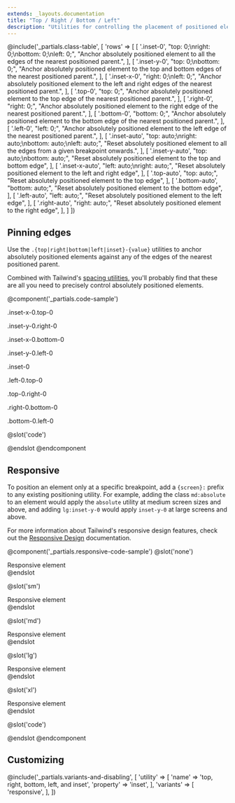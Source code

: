 ```yaml
---
extends: _layouts.documentation
title: "Top / Right / Bottom / Left"
description: "Utilities for controlling the placement of positioned elements."
---
```


@include('_partials.class-table', [
  'rows' => [
    [
      '.inset-0',
      "top: 0;\nright: 0;\nbottom: 0;\nleft: 0;",
      "Anchor absolutely positioned element to all the edges of the nearest positioned parent.",
    ],
    [
      '.inset-y-0',
      "top: 0;\nbottom: 0;",
      "Anchor absolutely positioned element to the top and bottom edges of the nearest positioned parent.",
    ],
    [
      '.inset-x-0',
      "right: 0;\nleft: 0;",
      "Anchor absolutely positioned element to the left and right edges of the nearest positioned parent.",
    ],
    [
      '.top-0',
      "top: 0;",
      "Anchor absolutely positioned element to the top edge of the nearest positioned parent.",
    ],
    [
      '.right-0',
      "right: 0;",
      "Anchor absolutely positioned element to the right edge of the nearest positioned parent.",
    ],
    [
      '.bottom-0',
      "bottom: 0;",
      "Anchor absolutely positioned element to the bottom edge of the nearest positioned parent.",
    ],
    [
      '.left-0',
      "left: 0;",
      "Anchor absolutely positioned element to the left edge of the nearest positioned parent.",
    ],
    [
      '.inset-auto',
      "top: auto;\nright: auto;\nbottom: auto;\nleft: auto;",
      "Reset absolutely positioned element to all the edges from a given breakpoint onwards.",
    ],
    [
      '.inset-y-auto',
      "top: auto;\nbottom: auto;",
      "Reset absolutely positioned element to the top and bottom edge",
    ],
    [
      '.inset-x-auto',
      "left: auto;\nright: auto;",
      "Reset absolutely positioned element to the left and right edge",
    ],
    [
      '.top-auto',
      "top: auto;",
      "Reset absolutely positioned element to the top edge",
    ],
    [
      '.bottom-auto',
      "bottom: auto;",
      "Reset absolutely positioned element to the bottom edge",
    ],
    [
      '.left-auto',
      "left: auto;",
      "Reset absolutely positioned element to the left edge",
    ],
    [
      '.right-auto',
      "right: auto;",
      "Reset absolutely positioned element to the right edge",
    ],
  ]
])

## Pinning edges

Use the `.{top|right|bottom|left|inset}-{value}` utilities to anchor absolutely positioned elements against any of the edges of the nearest positioned parent.

Combined with Tailwind's [spacing utilities](/docs/spacing), you'll probably find that these are all you need to precisely control absolutely positioned elements.

@component('_partials.code-sample')
<div class="flex justify-around mb-8">
  <div>
    <p class="text-center text-sm text-gray-600 mb-1">.inset-x-0.top-0</p>
    <div class="relative h-24 w-24 bg-gray-400">
      <div class="absolute inset-x-0 top-0 h-8 bg-gray-700"></div>
    </div>
  </div>
  <div>
    <p class="text-center text-sm text-gray-600 mb-1">.inset-y-0.right-0</p>
    <div class="relative h-24 w-24 bg-gray-400">
      <div class="absolute inset-y-0 right-0 w-8 bg-gray-700"></div>
    </div>
  </div>
  <div>
    <p class="text-center text-sm text-gray-600 mb-1">.inset-x-0.bottom-0</p>
    <div class="relative h-24 w-24 bg-gray-400">
      <div class="absolute inset-x-0 bottom-0 h-8 bg-gray-700"></div>
    </div>
  </div>
  <div>
    <p class="text-center text-sm text-gray-600 mb-1">.inset-y-0.left-0</p>
    <div class="relative h-24 w-24 bg-gray-400">
      <div class="absolute inset-y-0 left-0 w-8 bg-gray-700"></div>
    </div>
  </div>
  <div>
    <p class="text-center text-sm text-gray-600 mb-1">.inset-0</p>
    <div class="relative h-24 w-24 bg-gray-400">
      <div class="absolute inset-0 bg-gray-700"></div>
    </div>
  </div>
</div>
<div class="flex justify-around">
  <div>
    <p class="text-center text-sm text-gray-600 mb-1">.left-0.top-0</p>
    <div class="relative h-24 w-24 bg-gray-400">
      <div class="absolute left-0 top-0 h-8 w-8 bg-gray-700"></div>
    </div>
  </div>
  <div>
    <p class="text-center text-sm text-gray-600 mb-1">.top-0.right-0</p>
    <div class="relative h-24 w-24 bg-gray-400">
      <div class="absolute top-0 right-0 h-8 w-8 bg-gray-700"></div>
    </div>
  </div>
  <div>
    <p class="text-center text-sm text-gray-600 mb-1">.right-0.bottom-0</p>
    <div class="relative h-24 w-24 bg-gray-400">
      <div class="absolute right-0 bottom-0 h-8 w-8 bg-gray-700"></div>
    </div>
  </div>
  <div>
    <p class="text-center text-sm text-gray-600 mb-1">.bottom-0.left-0</p>
    <div class="relative h-24 w-24 bg-gray-400">
      <div class="absolute bottom-0 left-0 h-8 w-8 bg-gray-700"></div>
    </div>
  </div>
  <div class="relative h-24 w-24 opacity-0"></div>
</div>

@slot('code')
<!-- Span top edge -->
<div class="relative h-24 w-24 bg-gray-400">
  <div class="absolute inset-x-0 top-0 h-8 bg-gray-700"></div>
</div>

<!-- Span right edge -->
<div class="relative h-24 w-24 bg-gray-400">
  <div class="absolute inset-y-0 right-0 w-8 bg-gray-700"></div>
</div>

<!-- Span bottom edge -->
<div class="relative h-24 w-24 bg-gray-400">
  <div class="absolute inset-x-0 bottom-0 h-8 bg-gray-700"></div>
</div>

<!-- Span left edge -->
<div class="relative h-24 w-24 bg-gray-400">
  <div class="absolute inset-y-0 left-0 bg-gray-700"></div>
</div>

<!-- Fill entire parent -->
<div class="relative h-24 w-24 bg-gray-400">
  <div class="absolute inset-0 bg-gray-700"></div>
</div>

<!-- Pin to top left corner -->
<div class="relative h-24 w-24 bg-gray-400">
  <div class="absolute left-0 top-0 h-8 w-8 bg-gray-700"></div>
</div>

<!-- Pin to top right corner -->
<div class="relative h-24 w-24 bg-gray-400">
  <div class="absolute top-0 right-0 h-8 w-8 bg-gray-700"></div>
</div>

<!-- Pin to bottom right corner -->
<div class="relative h-24 w-24 bg-gray-400">
  <div class="absolute bottom-0 right-0 h-8 w-8 bg-gray-700"></div>
</div>

<!-- Pin to bottom left corner -->
<div class="relative h-24 w-24 bg-gray-400">
  <div class="absolute bottom-0 left-0 h-8 w-8 bg-gray-700"></div>
</div>
@endslot
@endcomponent

## Responsive

To position an element only at a specific breakpoint, add a `{screen}:` prefix to any existing positioning utility. For example, adding the class `md:absolute` to an element would apply the `absolute` utility at medium screen sizes and above, and adding `lg:inset-y-0` would apply `inset-y-0` at large screens and above.

For more information about Tailwind's responsive design features, check out the [Responsive Design](/docs/responsive-design) documentation.

@component('_partials.responsive-code-sample')
@slot('none')
<div class="relative h-32 bg-gray-400 p-4">
  <div class="relative bg-gray-800 p-4 text-gray-500">Responsive element</div>
</div>
@endslot

@slot('sm')
<div class="relative h-32 bg-gray-400 p-4">
  <div class="absolute bottom-0 left-0 bg-gray-800 p-4 text-gray-500">Responsive element</div>
</div>
@endslot

@slot('md')
<div class="relative h-32 bg-gray-400 p-4">
  <div class="absolute top-0 inset-x-0 bg-gray-800 p-4 text-gray-500">Responsive element</div>
</div>
@endslot

@slot('lg')
<div class="relative h-32 bg-gray-400 p-4">
  <div class="absolute right-0 inset-y-0 bg-gray-800 p-4 text-gray-500">Responsive element</div>
</div>
@endslot

@slot('xl')
<div class="relative h-32 bg-gray-400 p-4">
  <div class="absolute bottom-0 inset-x-0 bg-gray-800 p-4 text-gray-500">Responsive element</div>
</div>
@endslot

@slot('code')
<div class="relative h-32 bg-gray-400 p-4">
  <div class="none:relative sm:absolute sm:bottom-0 sm:left-0 md:top-0 md:inset-x-0 lg:right-0 lg:inset-y-0 xl:bottom-0 xl:inset-x-0"></div>
</div>
@endslot
@endcomponent

## Customizing

@include('_partials.variants-and-disabling', [
    'utility' => [
        'name' => 'top, right, bottom, left, and inset',
        'property' => 'inset',
    ],
    'variants' => [
        'responsive',
    ],
])
